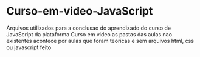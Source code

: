 # Curso-em-video-JavaScript
Arquivos utilizados para a conclusao do aprendizado do curso de JavaScript da plataforma Curso em video
as pastas das aulas nao existentes acontece por aulas que foram teoricas e sem arquivos html, css ou javascript feito
